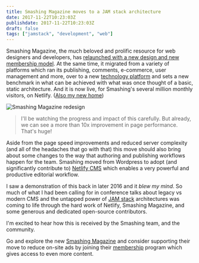 ```yaml
---
title: Smashing Magazine moves to a JAM stack architecture
date: 2017-11-22T10:23:03Z
publishdate: 2017-11-22T10:23:03Z
draft: false
tags: ["jamstack", "development", "web"]
---
```


Smashing Magazine, the much beloved and prolific resource for web designers and developers, has [relaunched with a new design and new membership model](https://www.smashingmagazine.com/2017/11/from-cats-with-love-welcome-the-new-smashing-membership/). At the same time, it migrated from a variety of platforms which ran its publishing, comments, e-commerce, user management and more, over to a new [technology platform](https://www.netlify.com/blog/2017/11/21/smashing-magazine-is-now-live-on-netlify/) and sets a new benchmark in what can be achieved with what was once thought of a basic, static architecture. And it is now live, for Smashing's several million monthly visitors, on Netlify. ([Also my new home](/blog/joining-netlify))

![Smashing Magazine redesign](/images/smashing-relaunch.jpg "Smashing Magazine redesign")

<!--more-->

> I'll be watching the progress and impact of this carefully. But already, we can see a more than 10x improvement in page performance. That's huge!

Aside from the page speed improvements and reduced server complexity (and all of the headaches that go with that) this move should also bring about some changes to the way that authoring and publishing workflows happen for the team. Smashing moved from Wordpress to adopt (and significantly contribute to) [Netlify CMS](https://www.netlifycms.org) which enables a very powerful and productive editorial workflow.

I saw a demonstration of this back in later 2016 and it _blew my mind_. So much of what I had been calling for in conference talks about legacy vs modern CMS and the untapped power of [JAM stack](https://www.jamstack.org) architectures was coming to life through the hard work of Netlify, Smashing Magazine, and some generous and dedicated open-source contributors.

I'm excited to hear how this is received by the Smashing team, and the community.

Go and explore the new [Smashing Magazine](https://www.smnashingmagazine.com) and consider supporting their move to reduce on-site ads by joining their [membership](https://www.smashingmagazine.com/membership) program which gives access to even more content.
